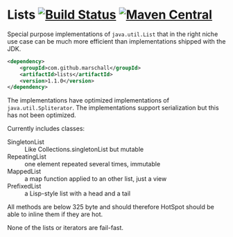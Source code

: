 Lists [![Build Status](https://travis-ci.org/marschall/lists.svg)](https://travis-ci.org/marschall/lists) [![Maven Central](https://maven-badges.herokuapp.com/maven-central/com.github.marschall/lists/badge.svg)](https://maven-badges.herokuapp.com/maven-central/com.github.marschall/lists)
=====

Special purpose implementations of `java.util.List` that in the right niche use case can be much more efficient than implementations shipped with the JDK.

```xml
<dependency>
    <groupId>com.github.marschall</groupId>
    <artifactId>lists</artifactId>
    <version>1.1.0</version>
</dependency>
```

The implementations have optimized implementations of `java.util.Spliterator`.
The implementations support serialization but this has not been optimized.

Currently includes classes:
<dl>
<dt>SingletonList</dt>
<dd>Like Collections.singletonList but mutable</dd>
<dt>RepeatingList</dt>
<dd>one element repeated several times, immutable</dd>
<dt>MappedList</dt>
<dd>a map function applied to an other list, just a view</dd>
<dt>PrefixedList</dt>
<dd>a Lisp-style list with a head and a tail</dd>
</dl>

All methods are below 325 byte and should therefore HotSpot should be able to inline them if they are hot.

None of the lists or iterators are fail-fast.

